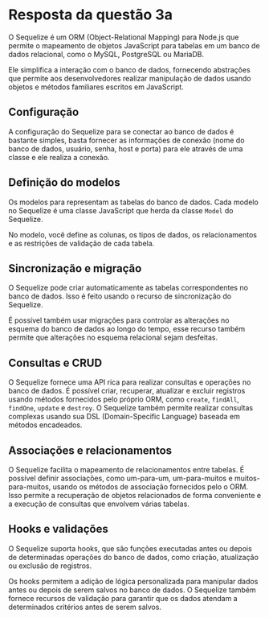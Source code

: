 # Resposta da questão 3a

O Sequelize é um ORM (Object-Relational Mapping) para Node.js que permite o
mapeamento de objetos JavaScript para tabelas em um banco de dados relacional,
como o MySQL, PostgreSQL ou MariaDB.

Ele simplifica a interação com o banco de dados, fornecendo abstrações que
permite aos desenvolvedores realizar manipulação de dados usando objetos e
métodos familiares escritos em JavaScript.

## Configuração

A configuração do Sequelize para se conectar ao banco de dados é bastante
simples, basta fornecer as informações de conexão (nome do banco de dados,
usuário, senha, host e porta) para ele através de uma classe e ele realiza a
conexão.

## Definição do modelos

Os modelos para representam as tabelas do banco de dados. Cada modelo no
Sequelize é uma classe JavaScript que herda da classe `Model` do Sequelize.

No modelo, você define as colunas, os tipos de dados, os relacionamentos e as
restrições de validação de cada tabela.

## Sincronização e migração

O Sequelize pode criar automaticamente as tabelas correspondentes no banco de
dados. Isso é feito usando o recurso de sincronização do Sequelize.

É possível também usar migrações para controlar as alterações no esquema do
banco de dados ao longo do tempo, esse recurso também permite que alterações no
esquema relacional sejam desfeitas.

## Consultas e CRUD

O Sequelize fornece uma API rica para realizar consultas e operações no banco de
dados. É possível criar, recuperar, atualizar e excluir registros usando métodos
fornecidos pelo próprio ORM, como `create`, `findAll`, `findOne`, `update` e
`destroy`. O Sequelize também permite realizar consultas complexas usando sua
DSL (Domain-Specific Language) baseada em métodos encadeados.

## Associações e relacionamentos

O Sequelize facilita o mapeamento de relacionamentos entre tabelas. É possível
definir associações, como um-para-um, um-para-muitos e muitos-para-muitos,
usando os métodos de associação fornecidos pelo o ORM. Isso permite a
recuperação de objetos relacionados de forma conveniente e a execução de
consultas que envolvem várias tabelas.

## Hooks e validações

O Sequelize suporta hooks, que são funções executadas antes ou depois de
determinadas operações do banco de dados, como criação, atualização ou exclusão
de registros.

Os hooks permitem a adição de lógica personalizada para manipular dados antes ou
depois de serem salvos no banco de dados. O Sequelize também fornece recursos de
validação para garantir que os dados atendam a determinados critérios antes de
serem salvos.
